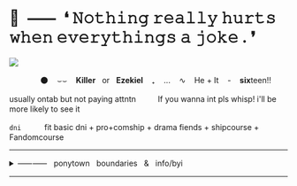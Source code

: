  # 🔪‎ ‎ ⸺‎ ‎ ❛ 𝙽𝚘𝚝𝚑𝚒𝚗𝚐 𝚛𝚎𝚊𝚕𝚕𝚢 𝚑𝚞𝚛𝚝𝚜 𝚠𝚑𝚎𝚗 𝚎𝚟𝚎𝚛𝚢𝚝𝚑𝚒𝚗𝚐𝚜 𝚊 𝚓𝚘𝚔𝚎 . ❜
![](https://i.imgur.com/NxnBasj.png)

　　　　🌑 ‎ ‎ ‎ ⌣⌣ ‎ ‎ ‎ **Killer** ‎ ‎ ‎or ‎ ‎ **Ezekiel** ‎ ‎ ‎ ₊ ‎ ‎ ‎ ... ‎ ‎ ‎ ∿ ‎ ‎ ‎ He‎ ‎+ It‎ ‎ ‎ ‎ - ‎ ‎ ‎ **six**teen!!

usually ontab but not paying attntn 　‎  　‎ If you wanna int pls whisp! i'll be more likely to see it

`dni`　　　fit basic dni + pro+comship +  drama fiends + shipcourse + Fandomcourse


***
<details>

<summary>⸺⸺‎ ‎ ‎ ponytown‎ ‎ ‎ boundaries‎ ‎ ‎ &‎ ‎ ‎ info/byi</summary>
 
 
#### Based is UTDR + ROBLOX Area - Feel free to int unless im on dni !!

DNT if i don't know you, I don't have a TD or TT I just.. don't want strangers cuddling booping or hiding behind me!

Do not copy or take heavy inspo from my skins **WITHOUT** asking! 

I have audhd , severe anxiety , deppresion , and am a DID system of 60+ , Please respect that and do not ask for a specific person to front unless you are close. You can always ask who's fronting tho ^-^

Underlust + Leviathantale DNI. I do not like,, those weird.. ass fetish.. things... whatever they are... STAY AWAY!!

I tend to cuss a lot and can get hyper sometimes and make some jokes that people might not find as funny as I do + If i mkae you uncomfortable let me know! I most likely won't have realized

I only use tonetags if I deem the situtation needs it, I won't use them otherwise.

</details>

*** 
